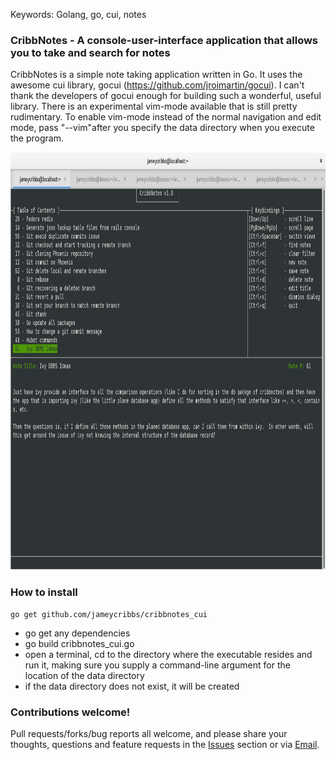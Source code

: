 Keywords: Golang, go, cui, notes

### CribbNotes - A console-user-interface application that allows you to take and search for notes

CribbNotes is a simple note taking application written in Go.  It uses the awesome cui library, gocui (https://github.com/jroimartin/gocui).  I can't thank the developers of gocui enough for building such a wonderful, useful library.  There is an experimental vim-mode available that is still pretty rudimentary.  To enable vim-mode instead of the normal navigation and edit mode, pass "--vim"after you specify the data directory when you execute the program.

<p align="center">
  <img src="cribbnotes_cui.png" width="890" height="668" alt="CribbNotes Example App" />
</p>

### How to install

~~~
go get github.com/jameycribbs/cribbnotes_cui
~~~

- go get any dependencies
- go build cribbnotes_cui.go
- open a terminal, cd to the directory where the executable resides and run it, making sure you supply a command-line argument for the location of the data directory
- if the data directory does not exist, it will be created


### Contributions welcome!

Pull requests/forks/bug reports all welcome, and please share your thoughts, questions and feature requests in the [Issues] section or via [Email].

[Email]: mailto:jamey.cribbs@gmail.com
[Issues]: https://github.com/jameycribbs/cribbnotes_cui/issues

